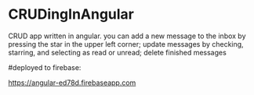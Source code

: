 # CRUDingInAngular
CRUD app written in angular. you can add a new message to the inbox by pressing the star in the upper left corner; update messages by checking, starring, and selecting as read or unread; delete finished messages

#deployed to firebase:

https://angular-ed78d.firebaseapp.com
